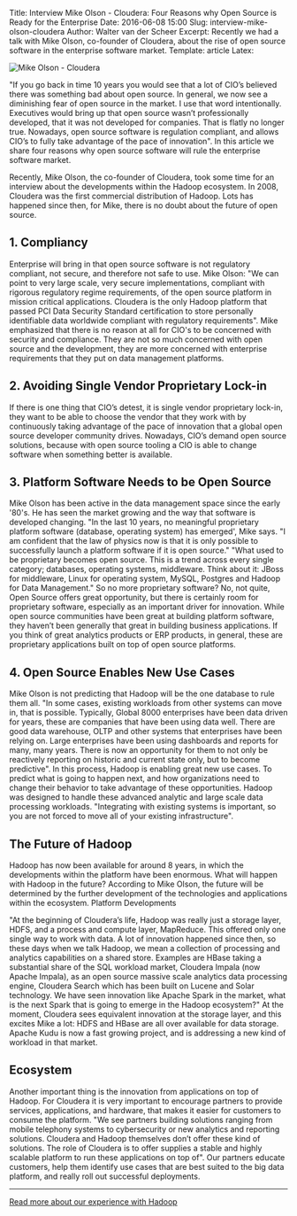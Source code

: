 Title: Interview Mike Olson - Cloudera: Four Reasons why Open Source is Ready for the Enterprise
Date: 2016-06-08 15:00
Slug: interview-mike-olson-cloudera
Author: Walter van der Scheer
Excerpt: Recently we had a talk with Mike Olson, co-founder of Cloudera, about the rise of open source software in the enterprise software market.
Template: article
Latex:

![Mike Olson - Cloudera](/static/images/mike-olson/cloudera-mike-olson-header.jpg)

<span class="lead">"If you go back in time 10 years you would see that a lot of CIO’s believed there was something bad about open source. In general, we now see a diminishing fear of open source in the market. I use that word intentionally. Executives would bring up that open source wasn’t professionally developed, that it was not developed for companies. That is flatly no longer true. Nowadays, open source software is regulation compliant, and allows CIO’s to fully take advantage of the pace of innovation". In this article we share four reasons why open source software will rule the enterprise software market.</span>

Recently, Mike Olson, the co-founder of Cloudera, took some time for an interview about the developments within the Hadoop ecosystem. In 2008, Cloudera was the first commercial distribution of Hadoop. Lots has happened since then, for Mike, there is no doubt about the future of open source.

## 1. Compliancy
Enterprise will bring in that open source software is not regulatory compliant, not secure, and therefore not safe to use. Mike Olson: "We can point to very large scale, very secure implementations, compliant with rigorous regulatory regime requirements, of the open source platform in mission critical applications. Cloudera is the only Hadoop platform that passed PCI Data Security Standard certification to store personally identifiable data worldwide compliant with regulatory requirements".
Mike emphasized that there is no reason at all for CIO's to be concerned with security and compliance. They are not so much concerned with open source and the development, they are more concerned with enterprise requirements that they put on data management platforms.

## 2. Avoiding Single Vendor Proprietary Lock-in
If there is one thing that CIO’s detest, it is single vendor proprietary lock-in, they want to be able to choose the vendor that they work with by continuously taking advantage of the pace of innovation that a global open source developer community drives. Nowadays, CIO’s demand open source solutions, because with open source tooling a CIO is able to change software when something better is available. 

## 3. Platform Software Needs to be Open Source
Mike Olson has been active in the data management space since the early '80's. He has seen the market growing and the way that software is developed changing. "In the last 10 years, no meaningful proprietary platform software (database, operating system) has emerged', Mike says. "I am confident that the law of physics now is that it is only possible to successfully launch a platform software if it is open source."
"What used to be proprietary becomes open source. This is a trend across every single category; databases, operating systems, middleware. Think about it: JBoss for middleware, Linux for operating system, MySQL, Postgres and Hadoop for Data Management."
So no more proprietary software? No, not quite, Open Source offers great opportunity, but there is certainly room for proprietary software, especially as an important driver for innovation. While open source communities have been great at building platform software, they haven’t been generally that great in building business applications. If you think of great analytics products or ERP products, in general, these are proprietary applications built on top of open source platforms. 

## 4. Open Source Enables New Use Cases
Mike Olson is not predicting that Hadoop will be the one database to rule them all. "In some cases, existing workloads from other systems can move in, that is possible. Typically, Global 8000 enterprises have been data driven for years, these are companies that have been using data well. There are good data warehouse, OLTP and other systems that enterprises have been relying on. Large enterprises have been using dashboards and reports for many, many years. There is now an opportunity for them to not only be reactively reporting on historic and current state only, but to become predictive".
In this process, Hadoop is enabling great new use cases. To predict what is going to happen next, and how organizations need to change their behavior to take advantage of these opportunities. Hadoop was designed to handle these advanced analytic and large scale data processing workloads. "Integrating with existing systems is important, so you are not forced to move all of your existing infrastructure".

## The Future of Hadoop
Hadoop has now been available for around 8 years, in which the developments within the platform have been enormous. What will happen with Hadoop in the future? According to Mike Olson, the future will be determined by the further development of the technologies and applications within the ecosystem.
Platform Developments

"At the beginning of Cloudera’s life, Hadoop was really just a storage layer, HDFS, and a process and compute layer, MapReduce. This offered only one single way to work with data. A lot of innovation happened since then, so these days when we talk Hadoop, we mean a collection of processing and analytics capabilities on a shared store. Examples are HBase taking a substantial share of the SQL workload market, Cloudera Impala (now Apache Impala), as an open source massive scale analytics data processing engine, Cloudera Search which has been built on Lucene and Solar technology. We have seen innovation like Apache Spark in the market, what is the next Spark that is going to emerge in the Hadoop ecosystem?"
At the moment, Cloudera sees equivalent innovation at the storage layer, and this excites Mike a lot: HDFS and HBase are all over available for data storage. Apache Kudu is now a fast growing project, and is addressing a new kind of workload in that market. 

## Ecosystem

Another important thing is the innovation from applications on top of Hadoop. For Cloudera it is very important to encourage partners to provide services, applications, and hardware, that makes it easier for customers to consume the platform. "We see partners building solutions ranging from mobile telephony systems to cybersecurity or new analytics and reporting solutions. Cloudera and Hadoop themselves don’t offer these kind of solutions. The role of Cloudera is to offer supplies a stable and highly scalable platform to run these applications on top of".
Our partners educate customers, help them identify use cases that are best suited to the big data platform, and really roll out successful deployments. 

___

[Read more about our experience with Hadoop](https://www.godatadriven.com/ "GoDataDriven - Big Data Data Science")
